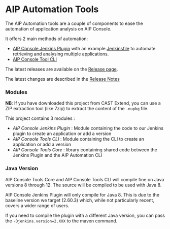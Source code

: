 # AIP Automation Tools

The AIP Automation tools are a couple of components to ease the automation of application analysis on AIP Console.

It offers 2 main methods of automation:
* [AIP Console Jenkins Plugin](./aip-console-jenkins/README.md) with an example [Jenkinsfile](./aip-console-jenkins/examples/dynamic-pipeline-example/README.md) to automate retrieving and analysing multiple applications.
* [AIP Console Tool CLI](./aip-console-tools-cli/README.md)

The latest releases are available on the [Release page](https://github.com/CAST-Extend/com.castsoftware.aip.console.tools/releases).

The latest changes are described in the [Release Notes](./RELEASE-NOTES.md)

### Modules

**NB**: If you have downloaded this project from CAST Extend, you can use a ZIP extraction tool (like 7zip) to extract the content of the `.nupkg` file.

This project contains 3 modules :

* *AIP Console Jenkins Plugin* : Module containing the code to our Jenkins plugin to create an application or add a version
* *AIP Console Tools CLI* : Module containing the CLI to create an application or add a version
* *AIP Console Tools Core* : library containing shared code between the Jenkins Plugin and the AIP Automation CLI

### Java Version

AIP Console Tools Core and AIP Console Tools CLI will compile fine on Java versions 8 through 12. The source will be compiled to be used with Java 8.

AIP Console Jenkins Plugin will only compile for Java 8. This is due to the baseline version we target (2.60.3) which, while not particularly recent, covers a wider range of users.

If you need to compile the plugin with a different Java version, you can pass the `-Djenkins.version=2.XXX` to the maven command.
